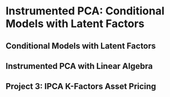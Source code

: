 # Instrumented PCA: Conditional Models with Latent Factors

## Conditional Models with Latent Factors

## Instrumented PCA with Linear Algebra

## Project 3: IPCA K-Factors Asset Pricing